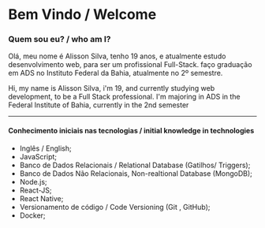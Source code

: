 # Bem Vindo / Welcome

### Quem sou eu? / who am I?

Olá, meu nome é Alisson Silva, tenho 19 anos, e atualmente estudo desenvolvimento web, para ser um profissional Full-Stack. faço graduação em ADS no Instituto Federal da Bahia, atualmente no 2º semestre.

Hi, my name is Alisson Silva, i'm 19, and currently studying web development, to be a Full Stack professional. I'm majoring in ADS in the Federal Institute of Bahia, currently in the 2nd semester
___
#### Conhecimento iniciais nas tecnologias / initial knowledge in technologies

* Inglês / English;
* JavaScript;
* Banco de Dados Relacionais / Relational Database (Gatilhos/ Triggers);
* Banco de Dados Não Relacionais, Non-realtional Database (MongoDB);
* Node.js;
* React-JS;
* React Native;
* Versionamento de código / Code Versioning (Git , GitHub);
* Docker;
